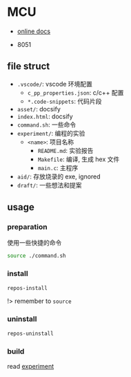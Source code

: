 # MCU

- [online docs](https://dzylikecode.github.io/MCU-8051/)

- 8051

## file struct

- `.vscode/`: vscode 环境配置
  - `c_pp_properties.json`: c/c++ 配置
  - `*.code-snippets`: 代码片段
- `asset/`: docsify
- `index.html`: docsify
- `command.sh`: 一些命令
- `experiment/`: 编程的实验
  - `<name>`: 项目名称
    - `README.md`: 实验报告
    - `Makefile`: 编译, 生成 hex 文件
    - `main.c`: 主程序
- `aid/`: 存放烧录的 exe, ignored
- `draft/`: 一些想法和提案

## usage

### preparation

使用一些快捷的命令

```bash
source ./command.sh
```

### install

```bash
repos-install
```

!> remember to `source`

### uninstall

```bash
repos-uninstall
```

### build

read [experiment](/experiment/README.md#usage)
